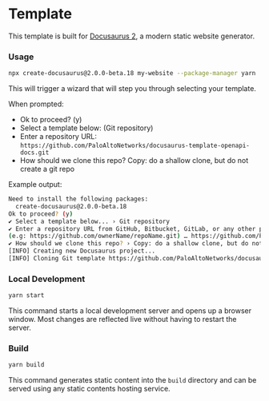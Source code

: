# Template

This template is built for [Docusaurus 2](https://docusaurus.io/), a modern static website generator.

### Usage

```bash
npx create-docusaurus@2.0.0-beta.18 my-website --package-manager yarn
```

This will trigger a wizard that will step you through selecting your template.

When prompted:
* Ok to proceed? (y)
* Select a template below: (Git repository)
* Enter a repository URL: `https://github.com/PaloAltoNetworks/docusaurus-template-openapi-docs.git`
* How should we clone this repo? Copy: do a shallow clone, but do not create a git repo

Example output:

```bash
Need to install the following packages:
  create-docusaurus@2.0.0-beta.18
Ok to proceed? (y) 
✔ Select a template below... › Git repository
✔ Enter a repository URL from GitHub, Bitbucket, GitLab, or any other public repo.
(e.g: https://github.com/ownerName/repoName.git) … https://github.com/PaloAltoNetworks/docusaurus-template-openapi-docs.git
✔ How should we clone this repo? › Copy: do a shallow clone, but do not create a git repo
[INFO] Creating new Docusaurus project...
[INFO] Cloning Git template https://github.com/PaloAltoNetworks/docusaurus-template-openapi-docs.git...

```

### Local Development

```bash
yarn start
```

This command starts a local development server and opens up a browser window. Most changes are reflected live without having to restart the server.

### Build

```bash
yarn build
```

This command generates static content into the `build` directory and can be served using any static contents hosting service.
